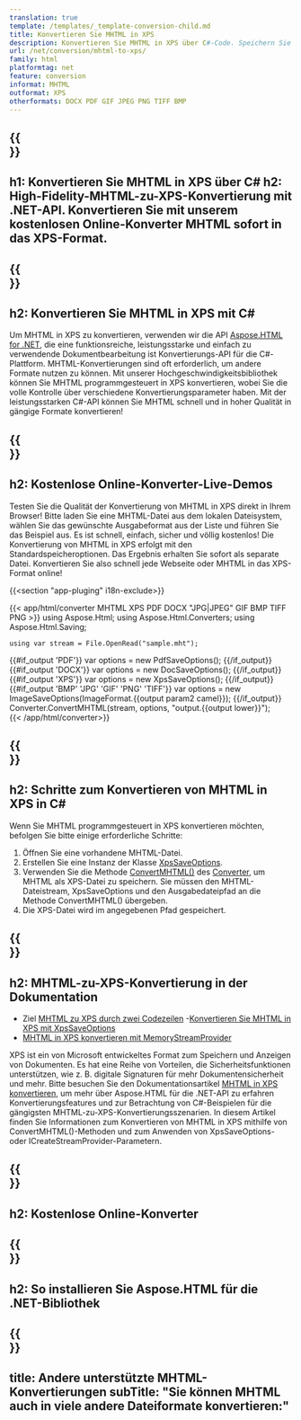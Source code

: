 ```yaml
---
translation: true
template: /templates/_template-conversion-child.md
title: Konvertieren Sie MHTML in XPS
description: Konvertieren Sie MHTML in XPS über C#-Code. Speichern Sie MHTML als XPS-Datei. Probieren Sie kostenlos online MHTML to XPS Converter aus!
url: /net/conversion/mhtml-to-xps/
family: html
platformtag: net
feature: conversion
informat: MHTML
outformat: XPS
otherformats: DOCX PDF GIF JPEG PNG TIFF BMP
---
```


{{<section banner>}}
---
h1: Konvertieren Sie MHTML in XPS über C#
h2: High-Fidelity-MHTML-zu-XPS-Konvertierung mit .NET-API. Konvertieren Sie mit unserem kostenlosen Online-Konverter MHTML sofort in das XPS-Format.
---

{{<section overview>}}
---
h2: Konvertieren Sie MHTML in XPS mit C#
---

Um MHTML in XPS zu konvertieren, verwenden wir die API [Aspose.HTML for .NET](https://products.aspose.com/html/net/), die eine funktionsreiche, leistungsstarke und einfach zu verwendende Dokumentbearbeitung ist Konvertierungs-API für die C#-Plattform. MHTML-Konvertierungen sind oft erforderlich, um andere Formate nutzen zu können. Mit unserer Hochgeschwindigkeitsbibliothek können Sie MHTML programmgesteuert in XPS konvertieren, wobei Sie die volle Kontrolle über verschiedene Konvertierungsparameter haben. Mit der leistungsstarken C#-API können Sie MHTML schnell und in hoher Qualität in gängige Formate konvertieren!

{{<section demos>}}
---
h2: Kostenlose Online-Konverter-Live-Demos
---

Testen Sie die Qualität der Konvertierung von MHTML in XPS direkt in Ihrem Browser! Bitte laden Sie eine MHTML-Datei aus dem lokalen Dateisystem, wählen Sie das gewünschte Ausgabeformat aus der Liste und führen Sie das Beispiel aus. Es ist schnell, einfach, sicher und völlig kostenlos! Die Konvertierung von MHTML in XPS erfolgt mit den Standardspeicheroptionen. Das Ergebnis erhalten Sie sofort als separate Datei. Konvertieren Sie also schnell jede Webseite oder MHTML in das XPS-Format online!

{{<section "app-pluging" i18n-exclude>}}

{{< app/html/converter MHTML XPS PDF DOCX "JPG|JPEG" GIF BMP TIFF PNG >}}
using Aspose.Html;
using Aspose.Html.Converters;
using Aspose.Html.Saving;

    using var stream = File.OpenRead("sample.mht");
{{#if_output 'PDF'}}
    var options = new PdfSaveOptions();
{{/if_output}}
{{#if_output 'DOCX'}}
    var options = new DocSaveOptions();
{{/if_output}}
{{#if_output 'XPS'}}
    var options = new XpsSaveOptions();
{{/if_output}}
{{#if_output 'BMP' 'JPG' 'GIF' 'PNG' 'TIFF'}}
    var options = new ImageSaveOptions(ImageFormat.{{output param2 camel}});
{{/if_output}}
    Converter.ConvertMHTML(stream, options, "output.{{output lower}}");   
{{< /app/html/converter>}} 


{{<section steps>}}
---
h2: Schritte zum Konvertieren von MHTML in XPS in C#
---

Wenn Sie MHTML programmgesteuert in XPS konvertieren möchten, befolgen Sie bitte einige erforderliche Schritte:
1. Öffnen Sie eine vorhandene MHTML-Datei.
1. Erstellen Sie eine Instanz der Klasse [XpsSaveOptions](https://reference.aspose.com/html/net/aspose.html.saving/xpssaveoptions/).
1. Verwenden Sie die Methode [ConvertMHTML()](https://reference.aspose.com/html/net/aspose.html.converters/converter/convertmhtml/) des [Converter](https://reference.aspose.com/html/net/aspose.html.converters/converter/), um MHTML als XPS-Datei zu speichern. Sie müssen den MHTML-Dateistream, XpsSaveOptions und den Ausgabedateipfad an die Methode ConvertMHTML() übergeben.
1. Die XPS-Datei wird im angegebenen Pfad gespeichert.

{{<section documentation>}}
---
h2: MHTML-zu-XPS-Konvertierung in der Dokumentation
---

  - Ziel <a href="https://docs.aspose.com/html/net/converting-between-formats/mhtml-to-xps/#mhtml-to-xps-by-two-lines-of-code" target="_blank">MHTML zu XPS durch zwei Codezeilen</a>
  -<a href="https://docs.aspose.com/html/net/converting-between-formats/mhtml-to-xps/#convert-mhtml-to-xps-using-xpssaveoptions" target="_blank" >Konvertieren Sie MHTML in XPS mit XpsSaveOptions</a>
  - <a href="https://docs.aspose.com/html/net/converting-between-formats/mhtml-to-xps/#output-stream-providers" target="_blank">MHTML in XPS konvertieren mit MemoryStreamProvider</a>

XPS ist ein von Microsoft entwickeltes Format zum Speichern und Anzeigen von Dokumenten. Es hat eine Reihe von Vorteilen, die Sicherheitsfunktionen unterstützen, wie z. B. digitale Signaturen für mehr Dokumentensicherheit und mehr. Bitte besuchen Sie den Dokumentationsartikel [MHTML in XPS konvertieren](https://docs.aspose.com/html/net/converting-between-formats/mhtml-to-xps/), um mehr über Aspose.HTML für die .NET-API zu erfahren Konvertierungsfeatures und zur Betrachtung von C#-Beispielen für die gängigsten MHTML-zu-XPS-Konvertierungsszenarien. In diesem Artikel finden Sie Informationen zum Konvertieren von MHTML in XPS mithilfe von ConvertMHTML()-Methoden und zum Anwenden von XpsSaveOptions- oder ICreateStreamProvider-Parametern.

{{<section online-converters>}}
---
h2: Kostenlose Online-Konverter
---

{{<section get-started>}}
---
h2: So installieren Sie Aspose.HTML für die .NET-Bibliothek
---

{{<section other-conversions>}}
---
title: Andere unterstützte MHTML-Konvertierungen
subTitle: "Sie können MHTML auch in viele andere Dateiformate konvertieren:"
---